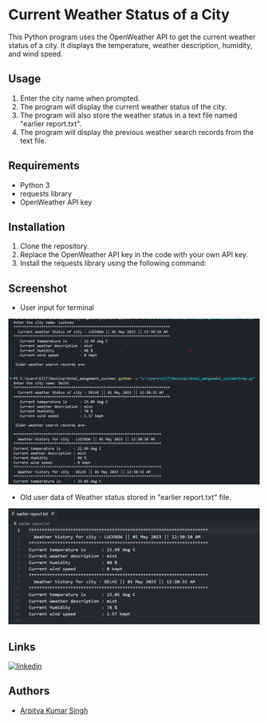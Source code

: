 # Current Weather Status of a City

This Python program uses the OpenWeather API to get the current weather status of a city. It displays the temperature, weather description, humidity, and wind speed.

## Usage

1. Enter the city name when prompted.
2. The program will display the current weather status of the city.
3. The program will also store the weather status in a text file named "earlier report.txt".
4. The program will display the previous weather search records from the text file.

## Requirements

- Python 3
- requests library
- OpenWeather API key

## Installation

1. Clone the repository.
2. Replace the OpenWeather API key in the code with your own API key.
3. Install the requests library using the following command:

## Screenshot
- User input for terminal

![image](https://raw.githubusercontent.com/arpitya/Python-weather-project/main/Screenshot/Screenshot%202023-05-01%20003102.png)

- Old user data of Weather status stored in "earlier report.txt" file.

![image](https://raw.githubusercontent.com/arpitya/Python-weather-project/main/Screenshot/Screenshot%202023-05-01%20003214.png)

## Links
[![linkedin](https://img.shields.io/badge/linkedin-0A66C2?style=for-the-badge&logo=linkedin&logoColor=white)](https://www.linkedin.com/in/arpitya-singh-239457215/)

## Authors

- [Arpitya Kumar Singh ](https://github.com/arpitya)
